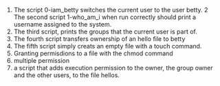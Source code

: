 1. The script 0-iam_betty switches the current user to the user betty.
2 The second script 1-who_am_i when run correctly should print a username assigned to the system.
3. The third script, prints the groups that the current user  is part of.
4. The fourth script transfers ownership of an hello file to betty
5. The fifth script simply creats an empty file with a touch command.
6. Granting permisdions to a file with the chmod command
7. multiple permission
8. a script that adds execution permission to the owner, the group owner and the other users, to the file hellos.
